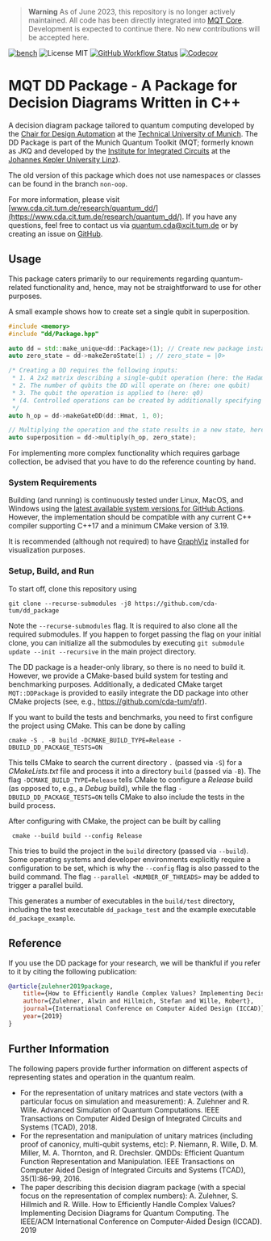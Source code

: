 > **Warning**
> As of June 2023, this repository is no longer actively maintained. All code has been directly integrated into [MQT Core](https://github.com/cda-tum/mqt-core).
> Development is expected to continue there. No new contributions will be accepted here.

[![bench](https://img.shields.io/badge/benchmark-master-blue?logo=github&style=flat-square)](https://cda-tum.github.io/dd_package/dev/bench/)
![License MIT](https://img.shields.io/github/license/cda-tum/dd_package?color=blue&style=flat-square)
[![GitHub Workflow Status](https://img.shields.io/github/actions/workflow/status/cda-tum/dd_package/ci.yml?branch=main&logo=github&style=flat-square)](https://github.com/cda-tum/dd_package/actions?query=workflow%3A%22CI%22)
[![Codecov](https://img.shields.io/codecov/c/github/cda-tum/dd_package/main?label=codecov&logo=codecov&style=flat-square)](https://codecov.io/gh/cda-tum/dd_package)

# MQT DD Package - A Package for Decision Diagrams Written in C++

A decision diagram package tailored to quantum computing developed by the [Chair for Design Automation](https://www.cda.cit.tum.de/) at the [Technical University of Munich](https://www.tum.de/).
The DD Package is part of the Munich Quantum Toolkit (MQT; formerly known as JKQ and developed by the [Institute for Integrated Circuits](https://iic.jku.at/eda/) at the [Johannes Kepler University Linz](https://jku.at)).

The old version of this package which does not use namespaces or classes can be found in the branch `non-oop`.

For more information, please visit [www.cda.cit.tum.de/research/quantum_dd/](https://www.cda.cit.tum.de/research/quantum_dd/).
If you have any questions, feel free to contact us via [quantum.cda@xcit.tum.de](mailto:quantum.cda@xcit.tum.de) or by creating an issue on [GitHub](https://github.com/cda-tum/dd_package/issues).

## Usage

This package caters primarily to our requirements regarding quantum-related functionality and, hence, may not be straightforward to use for other purposes.

A small example shows how to create set a single qubit in superposition.

```c++
#include <memory>
#include "dd/Package.hpp"

auto dd = std::make_unique<dd::Package>(1); // Create new package instance capable of handling a single qubit
auto zero_state = dd->makeZeroState(1) ; // zero_state = |0>

/* Creating a DD requires the following inputs:
 * 1. A 2x2 matrix describing a single-qubit operation (here: the Hadamard matrix)
 * 2. The number of qubits the DD will operate on (here: one qubit)
 * 3. The qubit the operation is applied to (here: q0)
 * (4. Controlled operations can be created by additionally specifying a list of control qubits before the target declaration)
 */
auto h_op = dd->makeGateDD(dd::Hmat, 1, 0);

// Multiplying the operation and the state results in a new state, here a single qubit in superposition
auto superposition = dd->multiply(h_op, zero_state);
```

For implementing more complex functionality which requires garbage collection, be advised that you have to do the reference counting by hand.

### System Requirements

Building (and running) is continuously tested under Linux, MacOS, and Windows using the [latest available system versions for GitHub Actions](https://github.com/actions/virtual-environments). However, the implementation should be compatible
with any current C++ compiler supporting C++17 and a minimum CMake version of 3.19.

It is recommended (although not required) to have [GraphViz](https://www.graphviz.org) installed for visualization purposes.

### Setup, Build, and Run

To start off, clone this repository using

```shell
git clone --recurse-submodules -j8 https://github.com/cda-tum/dd_package
```

Note the `--recurse-submodules` flag. It is required to also clone all the required submodules. If you happen to forget passing the flag on your initial clone, you can initialize all the submodules by
executing `git submodule update --init --recursive` in the main project directory.

The DD package is a header-only library, so there is no need to build it. However, we provide a CMake-based build system for testing and benchmarking purposes.
Additionally, a dedicated CMake target `MQT::DDPackage` is provided to easily integrate the DD package into other CMake projects (see, e.g., https://github.com/cda-tum/qfr).

If you want to build the tests and benchmarks, you need to first configure the project using CMake. This can be done by calling

```shell
cmake -S . -B build -DCMAKE_BUILD_TYPE=Release -DBUILD_DD_PACKAGE_TESTS=ON
```

This tells CMake to search the current directory `.` (passed via `-S`) for a _CMakeLists.txt_ file and process it into a directory `build` (passed via `-B`).
The flag `-DCMAKE_BUILD_TYPE=Release` tells CMake to configure a _Release_ build (as opposed to, e.g., a _Debug_ build), while the flag `-DBUILD_DD_PACKAGE_TESTS=ON` tells CMake to also include the tests in the build process.

After configuring with CMake, the project can be built by calling

```shell
 cmake --build build --config Release
```

This tries to build the project in the `build` directory (passed via `--build`).
Some operating systems and developer environments explicitly require a configuration to be set, which is why the `--config` flag is also passed to the build command. The flag `--parallel <NUMBER_OF_THREADS>` may be added to trigger a parallel build.

This generates a number of executables in the `build/test` directory, including the test executable `dd_package_test` and the example executable `dd_package_example`.

## Reference

If you use the DD package for your research, we will be thankful if you refer to it by citing the following publication:

```bibtex
@article{zulehner2019package,
    title={How to Efficiently Handle Complex Values? Implementing Decision Diagrams for Quantum Computing},
    author={Zulehner, Alwin and Hillmich, Stefan and Wille, Robert},
    journal={International Conference on Computer Aided Design (ICCAD)},
    year={2019}
}
```

## Further Information

The following papers provide further information on different aspects of representing states and operation in the quantum realm.

- For the representation of unitary matrices and state vectors (with a particular focus on simulation and measurement):
  A. Zulehner and R. Wille. Advanced Simulation of Quantum Computations. IEEE Transactions on Computer Aided Design of Integrated Circuits and Systems (TCAD), 2018.
- For the representation and manipulation of unitary matrices (including proof of canonicy, multi-qubit systems, etc):
  P. Niemann, R. Wille, D. M. Miller, M. A. Thornton, and R. Drechsler. QMDDs: Efficient Quantum Function Representation and Manipulation. IEEE Transactions on Computer Aided Design of Integrated Circuits and Systems (TCAD), 35(1):86-99, 2016.
- The paper describing this decision diagram package (with a special focus on the representation of complex numbers):
  A. Zulehner, S. Hillmich and R. Wille. How to Efficiently Handle Complex Values? Implementing Decision Diagrams for Quantum Computing. The IEEE/ACM International Conference on Computer-Aided Design (ICCAD). 2019
